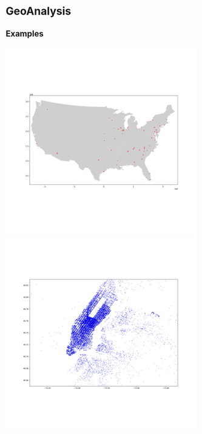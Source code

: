 # GeoAnalysis

## Examples
![Nuclear power plants in USA](https://github.com/Hubert-LEROUX/GeoAnalysis/blob/main/Introduction/carte_nuclear.png "Nuclear power plants in USA")
![NY Taxis](https://github.com/Hubert-LEROUX/GeoAnalysis/blob/main/taxisNYC.png "NY Taxis")
